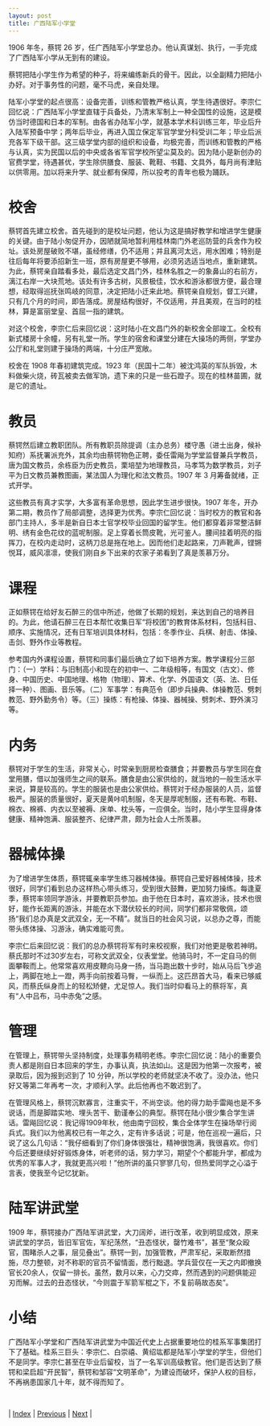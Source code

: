 ```yaml
---
layout: post
title: 广西陆军小学堂
---
```


1906 年冬，蔡锷 26 岁，任广西陆军小学堂总办。他认真谋划、执行，一手完成了广西陆军小学从无到有的建设。

蔡锷把陆小学生作为希望的种子，将来编练新兵的骨干。因此，以全副精力把陆小办好。对于事务性的问题，毫不马虎，亲自处理。

陆军小学堂的起点很高：设备完善，训练和管教严格认真，学生待遇很好。李宗仁回忆说：广西陆军小学堂直辖于兵备处，乃清末军制上一种全国性的设施，这是模仿当时德国和日本的军制。由各省办陆军小学，就基本学术科训练三年，毕业后升入陆军预备中学；两年后毕业，再进入国立保定军官学堂分科受训二年；毕业后派充各军下级干部。这三级学堂内部的组织和设备，均极完善，而训练和管教的严格与认真，实为民国以后的中央或各省军官学校所望尘莫及的。因为陆小是新创办的官费学堂，待遇甚优，学生除供膳食、服装、靴鞋、书籍、文具外，每月尚有津贴以供零用。加以将来升学、就业都有保障，所以投考的青年也极为踊跃。

# 校舍

蔡锷首先建立校舍。首先碰到的是校址问题，他认为这是搞好教学和增进学生健康的关键。由于陆小匆促开办，因陋就简地暂利用桂林南门外老巡防营的兵舍作为校址。该处房屋破败不堪，虽经修缮，仍不适用；并且离河太远，用水困难；特别是往后每年将要添招新生一班，原有房屋更不够用，必须另选适当地点，重新建筑。为此，蔡锷亲自踏看多处，最后选定文昌门外，桂林名胜之一的象鼻山的右前方，漓江右岸一大块荒地。该处有许多古树，风景极佳，饮水和游泳都很方便，最合理想，经取得巡抚张鸣岐的同意，决定把陆小迁来此地。蔡锷亲自规划，督工兴建，只有几个月的时间，即告落成。房屋结构很好，不仅适用，并且美观，在当时的桂林，算是富丽堂皇、首屈一指的建筑。

对这个校舍，李宗仁后来回忆说：这时陆小在文昌门外的新校舍全部竣工。全校有新式楼房十余幢，另有礼堂一所。学生的宿舍和课堂分建在大操场的两侧，学堂办公厅和礼堂则建于操场的两端，十分庄严宽敞。

校舍在 1908 年春初建筑完成。1923 年（民国十二年）被沈鸿英的军队拆毁，木料做柴火烧，砖瓦被卖去做军饷，遗下来的只是一些石蹬子。现在的桂林苗圃，就是它的遗址。

# 教员

蔡锷然后建立教职团队。所有教职员除提调（主办总务）楼守愚（进士出身，候补知府）系抚署派充外，其余均由蔡锷物色正聘，委任雷飚为学堂监督兼兵学教员，唐为国文教员，余栋臣为历史教员，栗培堃为地理教员，马孝笃为数学教员，刘子平为日文教员兼教图画，某法国人为理化和法文教员。1907 年 3 月筹备就绪，正式开学。

这些教员有真才实学，大多富有革命思想，因此学生进步很快。1907 年冬，开办第二期，教员作了局部调整，选择更为优秀。李宗仁回忆说：当时校方的教官和各部门主持人，多半是新自日本士官学校毕业回国的留学生。他们都穿着非常整洁鲜明、绣有金色花纹的蓝呢制服。足上穿着长筒皮靴，光可鉴人。腰间挂着明亮的指挥刀，在校内走动时，这柄刀总是拖在地上。因而他们走起路来，刀声靴声，铿锵悦耳，威风凛凛，使我们刚自乡下出来的农家子弟看到了真是羡慕万分。

# 课程

正如蔡锷在给好友石醉三的信中所述，他做了长期的规划，来达到自己的培养目的。为此，他请石醉三在日本帮忙收集日军“将校团”的教育体系材料，包括科目、顺序、实施情况，还有日军培训具体材料，包括：冬季作业、兵棋、射击、体操、击剑、野外作业等教程。

参考国内外课程设置，蔡锷和同事们最后确立了如下培养方案。教学课程分三部门：（一）学科：与旧制高小和现在的初中一、二年级相等，有国文（古文）、修身、中国历史、中国地理、格物（物理）、算术、化学、外国语文（英、法、日任择一种）、图画、音乐等。（二）军事学：有典范令（即步兵操典、体操教范、劈刺教范、野外勤务令）等。（三）操练：有枪操、体操、器械操、劈刺术、野外演习等。

# 内务

蔡锷对于学生的生活，非常关心，时常亲到厨房检查膳食；并要教员与学生同在食堂用膳，借以加强师生之间的联系。膳食是由公家供给的，就当地的一般生活水平来说，算是较高的。学生的服装也是由公家供给。蔡锷对于经办服装的人员，监督极严。服装的质量很好，夏天是黄咔叽制服，冬天是厚呢制服，还有布靴、布鞋、棉衣、棉裤、内衣以至被褥、床单、枕头等，一应俱全。当时，陆小学生显得身体健康、精神饱满、服装整齐、纪律严肃，颇为社会人士所羡慕。

# 器械体操

为了增进学生体质，蔡锷辄亲率学生练习器械体操。蔡锷自己爱好器械体操，技术很好，同学们看到总办这样热心带头练习，受到很大鼓舞，更加努力操练。每逢夏季，蔡锷率领同学游泳，并要教职员参加。由于他在日本时，喜欢游泳，技术也很好，能作长距离的游泳，并能在水下潜伏较长的时间，同学们都非常敬佩，颂扬“我们总办真是文武双全，无一不精”。就当日的社会风习说，以总办之尊，而能带头练体操、习游泳，确实难能可贵。

李宗仁后来回忆说：我们的总办蔡锷将军有时来校视察，我们对他更是敬若神明。蔡氏那时不过30岁左右，可称文武双全，仪表堂堂。他骑马时，不一定自马的侧面攀鞍而上。他常常喜欢用皮鞭向马身一扬，当马跑出数十步时，始从马后飞步追上，两脚在地上一蹬，两手向前按着马臀，一纵而上。这匹昂首大马，看来已够威风，而蔡氏纵身而上的轻松矫健，尤足惊人。我们当时仰看马上的蔡将军，真有“人中吕布，马中赤兔”之感。

# 管理

在管理上，蔡锷带头坚持制度，处理事务精明老练。李宗仁回忆说：陆小的重要负责人都是刚自日本回来的学生，办事认真，执法如山。这是因为他第一次报考，被录取后，因为报到迟到了 10 分钟，所以学校的老师就坚决不收了。没办法，他只好又等第二年再考一次，才顺利入学。此后他再也不敢迟到了。

在管理风格上，蔡锷沉默寡言，注重实干，不尚空谈。他的得力助手雷飚也是不多说话，而是脚踏实地、埋头苦干、勤谨奉公的典型。蔡锷在陆小很少集合学生讲话。雷飚回忆说：我记得1909年秋，他由南宁回校，集合全体学生在操场举行阅兵式。我们以为他离校已有一年之久，定有许多话说；可是，他在巡视一遍后，只说了这么几句话：“我仔细看到了你们身体很强壮，精神很饱满，我很喜欢。你们今后还要继续好好锻炼身体，听老师的话，努力学习，期望个个都能升学，都成为优秀的军事人才，我就更高兴啦！”他所讲的虽只寥寥几句，但热爱同学之心溢于言表，使我至今记忆犹新。

# 陆军讲武堂

1909 年，蔡锷接办广西陆军讲武堂，大刀阔斧，进行改革，收到明显成效，原来讲武堂的学员，皆旧军官佐，军纪荡然，“丑态怪状，罄竹难书”，甚至“聚众殴官，围睹杀人之事，层见叠出”。蔡锷一到，加强管教，严肃军纪，采取断然措施，尽力整顿，对不称职的官员不留情面，悉行黜退。学兵营仅在一天之内即撤换官长20余人，仅留一排长。虽然，数月以来，心力交瘁，然而遇到的问题俱能迎刃而解。过去的丑态怪状，“今则震于军箭军棍之下，不复前萌故态矣”。

# 小结

广西陆军小学堂和广西陆军讲武堂为中国近代史上占据重要地位的桂系军事集团打下了基础。桂系三巨头：李宗仁、白崇禧、黄绍竑都是陆军小学堂的学生，但他们不是同学。李宗仁甚至在毕业后留校，当了一名军训高级教官。他们是否达到了蔡锷和梁启超“开民智”，蔡锷和邹容“文明革命”，为建设而破坏，保护人权的目标，不再祸患国家几十年，就不得而知了。

<br/>

| [Index](./) | [Previous](5-0-guangxi) | [Next](5-3-leave) |

